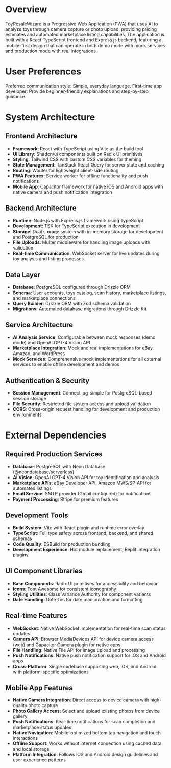 # Overview

ToyResaleWizard is a Progressive Web Application (PWA) that uses AI to analyze toys through camera capture or photo upload, providing pricing estimates and automated marketplace listing capabilities. The application is built with a React TypeScript frontend and Express.js backend, featuring a mobile-first design that can operate in both demo mode with mock services and production mode with real integrations.

# User Preferences

Preferred communication style: Simple, everyday language.
First-time app developer: Provide beginner-friendly explanations and step-by-step guidance.

# System Architecture

## Frontend Architecture
- **Framework**: React with TypeScript using Vite as the build tool
- **UI Library**: Shadcn/ui components built on Radix UI primitives
- **Styling**: Tailwind CSS with custom CSS variables for theming
- **State Management**: TanStack React Query for server state and caching
- **Routing**: Wouter for lightweight client-side routing
- **PWA Features**: Service worker for offline functionality and push notifications
- **Mobile App**: Capacitor framework for native iOS and Android apps with native camera and push notification integration

## Backend Architecture
- **Runtime**: Node.js with Express.js framework using TypeScript
- **Development**: TSX for TypeScript execution in development
- **Storage**: Dual storage system with in-memory storage for development and PostgreSQL for production
- **File Uploads**: Multer middleware for handling image uploads with validation
- **Real-time Communication**: WebSocket server for live updates during toy analysis and listing processes

## Data Layer
- **Database**: PostgreSQL configured through Drizzle ORM
- **Schema**: User accounts, toys catalog, scan history, marketplace listings, and marketplace connections
- **Query Builder**: Drizzle ORM with Zod schema validation
- **Migrations**: Automated database migrations through Drizzle Kit

## Service Architecture
- **AI Analysis Service**: Configurable between mock responses (demo mode) and OpenAI GPT-4 Vision API
- **Marketplace Integration**: Mock and real implementations for eBay, Amazon, and WordPress
- **Mock Services**: Comprehensive mock implementations for all external services to enable offline development and demos

## Authentication & Security
- **Session Management**: Connect-pg-simple for PostgreSQL-based session storage
- **File Security**: Restricted file system access and upload validation
- **CORS**: Cross-origin request handling for development and production environments

# External Dependencies

## Required Production Services
- **Database**: PostgreSQL with Neon Database (@neondatabase/serverless)
- **AI Vision**: OpenAI GPT-4 Vision API for toy identification and analysis
- **Marketplace APIs**: eBay Developer API, Amazon MWS/SP-API for automated listings
- **Email Service**: SMTP provider (Gmail configured) for notifications
- **Payment Processing**: Stripe for premium features

## Development Tools
- **Build System**: Vite with React plugin and runtime error overlay
- **TypeScript**: Full type safety across frontend, backend, and shared schemas
- **Code Quality**: ESBuild for production bundling
- **Development Experience**: Hot module replacement, Replit integration plugins

## UI Component Libraries
- **Base Components**: Radix UI primitives for accessibility and behavior
- **Icons**: Font Awesome for consistent iconography
- **Styling Utilities**: Class Variance Authority for component variants
- **Date Handling**: Date-fns for date manipulation and formatting

## Real-time Features
- **WebSocket**: Native WebSocket implementation for real-time scan status updates
- **Camera API**: Browser MediaDevices API for device camera access (web) and Capacitor Camera plugin for native apps
- **File Handling**: Native File API for image upload and processing
- **Push Notifications**: Native push notification support for iOS and Android apps
- **Cross-Platform**: Single codebase supporting web, iOS, and Android with platform-specific optimizations

## Mobile App Features
- **Native Camera Integration**: Direct access to device camera with high-quality photo capture
- **Photo Gallery Access**: Select and upload existing photos from device gallery
- **Push Notifications**: Real-time notifications for scan completion and marketplace status updates
- **Native Navigation**: Mobile-optimized bottom tab navigation and touch interactions
- **Offline Support**: Works without internet connection using cached data and local storage
- **Platform Integration**: Follows iOS and Android design guidelines and user experience patterns